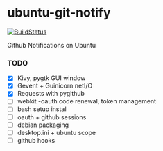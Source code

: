 ubuntu-git-notify
=================

[![BuildStatus](https://travis-ci.org/ianjuma/recognise.png)](https://travis-ci.org/ianjuma/recognise)


Github Notifications on Ubuntu

### TODO
- [x] Kivy, pygtk GUI window
- [x] Gevent + Guinicorn netI/O
- [x] Requests with pygithub
- [ ] webkit -oauth code renewal, token management
- [ ] bash setup install
- [ ] oauth + github sessions
- [ ] debian packaging
- [ ] desktop.ini + ubuntu scope
- [ ] github hooks
